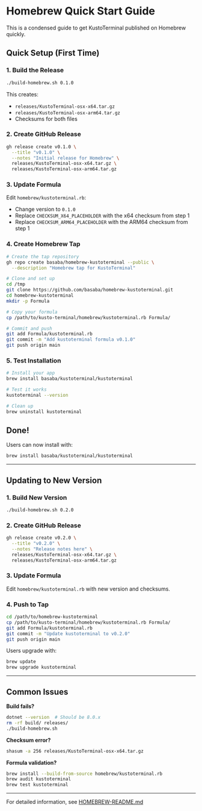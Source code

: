 # Homebrew Quick Start Guide

This is a condensed guide to get KustoTerminal published on Homebrew quickly.

## Quick Setup (First Time)

### 1. Build the Release

```bash
./build-homebrew.sh 0.1.0
```

This creates:
- `releases/KustoTerminal-osx-x64.tar.gz`
- `releases/KustoTerminal-osx-arm64.tar.gz`
- Checksums for both files

### 2. Create GitHub Release

```bash
gh release create v0.1.0 \
  --title "v0.1.0" \
  --notes "Initial release for Homebrew" \
  releases/KustoTerminal-osx-x64.tar.gz \
  releases/KustoTerminal-osx-arm64.tar.gz
```

### 3. Update Formula

Edit `homebrew/kustoterminal.rb`:
- Change version to `0.1.0`
- Replace `CHECKSUM_X64_PLACEHOLDER` with the x64 checksum from step 1
- Replace `CHECKSUM_ARM64_PLACEHOLDER` with the ARM64 checksum from step 1

### 4. Create Homebrew Tap

```bash
# Create the tap repository
gh repo create basaba/homebrew-kustoterminal --public \
  --description "Homebrew tap for KustoTerminal"

# Clone and set up
cd /tmp
git clone https://github.com/basaba/homebrew-kustoterminal.git
cd homebrew-kustoterminal
mkdir -p Formula

# Copy your formula
cp /path/to/kusto-terminal/homebrew/kustoterminal.rb Formula/

# Commit and push
git add Formula/kustoterminal.rb
git commit -m "Add kustoterminal formula v0.1.0"
git push origin main
```

### 5. Test Installation

```bash
# Install your app
brew install basaba/kustoterminal/kustoterminal

# Test it works
kustoterminal --version

# Clean up
brew uninstall kustoterminal
```

## Done!

Users can now install with:

```bash
brew install basaba/kustoterminal/kustoterminal
```

---

## Updating to New Version

### 1. Build New Version

```bash
./build-homebrew.sh 0.2.0
```

### 2. Create GitHub Release

```bash
gh release create v0.2.0 \
  --title "v0.2.0" \
  --notes "Release notes here" \
  releases/KustoTerminal-osx-x64.tar.gz \
  releases/KustoTerminal-osx-arm64.tar.gz
```

### 3. Update Formula

Edit `homebrew/kustoterminal.rb` with new version and checksums.

### 4. Push to Tap

```bash
cd /path/to/homebrew-kustoterminal
cp /path/to/kusto-terminal/homebrew/kustoterminal.rb Formula/
git add Formula/kustoterminal.rb
git commit -m "Update kustoterminal to v0.2.0"
git push origin main
```

Users upgrade with:

```bash
brew update
brew upgrade kustoterminal
```

---

## Common Issues

**Build fails?**
```bash
dotnet --version  # Should be 8.0.x
rm -rf build/ releases/
./build-homebrew.sh
```

**Checksum error?**
```bash
shasum -a 256 releases/KustoTerminal-osx-x64.tar.gz
```

**Formula validation?**
```bash
brew install --build-from-source homebrew/kustoterminal.rb
brew audit kustoterminal
brew test kustoterminal
```

---

For detailed information, see [HOMEBREW-README.md](HOMEBREW-README.md)
